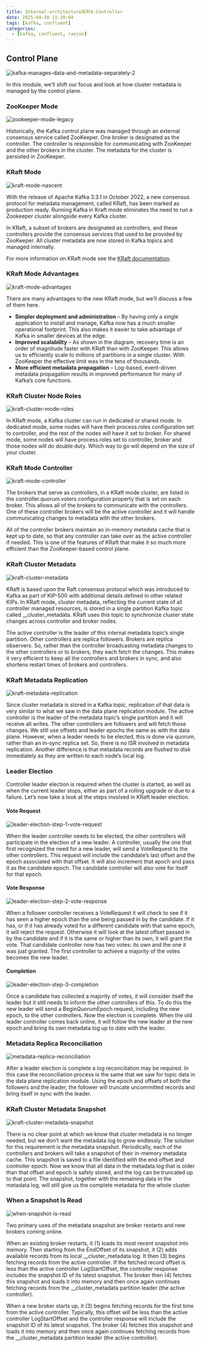 ```yaml
---
title: Internal-architecture系列4-Controller
date: 2025-04-30 11:39:04
tags: [kafka, confluent]
categories:
  - [kafka, confluent, raojun]
---
```

## Control Plane

![kafka-manages-data-and-metadata-separately-2](https://images.ctfassets.net/gt6dp23g0g38/1b3EQqsnjLUaGuqMQYK7fr/c9dd3ffb9242e61be06036ce4599a6bb/Kafka_Internals_048.png)

In this module, we’ll shift our focus and look at how cluster metadata is managed by the control plane.

<!-- more -->


### ZooKeeper Mode

![zookeeper-mode-legacy](https://images.ctfassets.net/gt6dp23g0g38/SGJ2K1LueLuNtfTW0myWo/c71f82e28bf8305f5c63291e78fbd6ed/Kafka_Internals_049.png)

Historically, the Kafka control plane was managed through an external consensus service called ZooKeeper. One broker is designated as the controller. The controller is responsible for communicating with ZooKeeper and the other brokers in the cluster. The metadata for the cluster is persisted in ZooKeeper.

### KRaft Mode

![kraft-mode-nascent](https://images.ctfassets.net/gt6dp23g0g38/1zqOqt3czqPKtcTZBcciph/af88c9a1ebefa859cdad5ba2c6399d03/Kafka_Internals_050.png)

With the release of Apache Kafka 3.3.1 in October 2022, a new consensus protocol for metadata management, called KRaft, has been marked as production ready. Running Kafka in Kraft mode eliminates the need to run a Zookeeper cluster alongside every Kafka cluster.

In KRaft, a subset of brokers are designated as controllers, and these controllers provide the consensus services that used to be provided by ZooKeeper. All cluster metadata are now stored in Kafka topics and managed internally.

For more information on KRaft mode see the [KRaft documentation](https://docs.confluent.io/platform/current/kafka-metadata/kraft.html).

### KRaft Mode Advantages

![kraft-mode-advantages](https://images.ctfassets.net/gt6dp23g0g38/SO3bjCMs8xHRkUc4a93DC/09e95d96022274f79b749341878d3e38/Kafka_Internals_051.png)

There are many advantages to the new KRaft mode, but we’ll discuss a few of them here.

- **Simpler deployment and administration** – By having only a single application to install and manage, Kafka now has a much smaller operational footprint. This also makes it easier to take advantage of Kafka in smaller devices at the edge.
- **Improved scalability** – As shown in the diagram, recovery time is an order of magnitude faster with KRaft than with ZooKeeper. This allows us to efficiently scale to millions of partitions in a single cluster. With ZooKeeper the effective limit was in the tens of thousands.
- **More efficient metadata propagation** – Log-based, event-driven metadata propagation results in improved performance for many of Kafka’s core functions.

### KRaft Cluster Node Roles

![kraft-cluster-mode-roles](https://images.ctfassets.net/gt6dp23g0g38/6jIJxObIFETurJsSxQ0TVD/a213d54816009c107316128ab90d4f23/Kafka_Internals_052.png)

In KRaft mode, a Kafka cluster can run in dedicated or shared mode. In dedicated mode, some nodes will have their process.roles configuration set to controller, and the rest of the nodes will have it set to broker. For shared mode, some nodes will have process.roles set to controller, broker and those nodes will do double duty. Which way to go will depend on the size of your cluster.

### KRaft Mode Controller

![kraft-mode-controller](https://images.ctfassets.net/gt6dp23g0g38/45Opa0z5HEqrdBd9NJNeXG/45331bed15104516eea0bf46e07e4bb4/Kafka_Internals_053.png)

The brokers that serve as controllers, in a KRaft mode cluster, are listed in the controller.quorum.voters configuration property that is set on each broker. This allows all of the brokers to communicate with the controllers. One of these controller brokers will be the active controller and it will handle communicating changes to metadata with the other brokers.

All of the controller brokers maintain an in-memory metadata cache that is kept up to date, so that any controller can take over as the active controller if needed. This is one of the features of KRaft that make it so much more efficient than the ZooKeeper-based control plane.

### KRaft Cluster Metadata

![kraft-cluster-metadata](https://images.ctfassets.net/gt6dp23g0g38/6QLIvtnTNvBHDRFqA7b6AE/759df3d68331c3a6bfc24f3bd581782d/Kafka_Internals_054.png)

KRaft is based upon the Raft consensus protocol which was introduced to Kafka as part of KIP-500 with additional details defined in other related KIPs. In KRaft mode, cluster metadata, reflecting the current state of all controller managed resources, is stored in a single partition Kafka topic called __cluster_metadata. KRaft uses this topic to synchronize cluster state changes across controller and broker nodes.

The active controller is the leader of this internal metadata topic’s single partition. Other controllers are replica followers. Brokers are replica observers. So, rather than the controller broadcasting metadata changes to the other controllers or to brokers, they each fetch the changes. This makes it very efficient to keep all the controllers and brokers in sync, and also shortens restart times of brokers and controllers.

### KRaft Metadata Replication

![kraft-metadata-replication](https://images.ctfassets.net/gt6dp23g0g38/2DPnf5mJpK1FXKlc2QLCoE/099aa30ab8d32368ea0f440e172c054f/Kafka_Internals_055.png)

Since cluster metadata is stored in a Kafka topic, replication of that data is very similar to what we saw in the data plane replication module. The active controller is the leader of the metadata topic’s single partition and it will receive all writes. The other controllers are followers and will fetch those changes. We still use offsets and leader epochs the same as with the data plane. However, when a leader needs to be elected, this is done via quorum, rather than an in-sync replica set. So, there is no ISR involved in metadata replication. Another difference is that metadata records are flushed to disk immediately as they are written to each node’s local log.

### Leader Election

Controller leader election is required when the cluster is started, as well as when the current leader stops, either as part of a rolling upgrade or due to a failure. Let’s now take a look at the steps involved in KRaft leader election.

#### Vote Request

![leader-election-step-1-vote-request](https://images.ctfassets.net/gt6dp23g0g38/MAJ7N5F0b7pKCZWRDZqht/6728e3f79572b609caca8d9ee721e20d/Kafka_Internals_056.png)

When the leader controller needs to be elected, the other controllers will participate in the election of a new leader. A controller, usually the one that first recognized the need for a new leader, will send a VoteRequest to the other controllers. This request will include the candidate’s last offset and the epoch associated with that offset. It will also increment that epoch and pass it as the candidate epoch. The candidate controller will also vote for itself for that epoch.

#### Vote Response

![leader-election-step-2-vote-response](https://images.ctfassets.net/gt6dp23g0g38/7nxpuaOEqUj2WmO8FcbzVM/ceab0a8f6f7ff9249e7f0a69e3678981/Kafka_Internals_057.png)

When a follower controller receives a VoteRequest it will check to see if it has seen a higher epoch than the one being passed in by the candidate. If it has, or if it has already voted for a different candidate with that same epoch, it will reject the request. Otherwise it will look at the latest offset passed in by the candidate and if it is the same or higher than its own, it will grant the vote. That candidate controller now has two votes: its own and the one it was just granted. The first controller to achieve a majority of the votes becomes the new leader.

#### Completion

![leader-election-step-3-completion](https://images.ctfassets.net/gt6dp23g0g38/ZltuPvpTItcBWCiDlzCUd/93fc2be26d48b8b2648d086dd3b59649/Kafka_Internals_058.png)

Once a candidate has collected a majority of votes, it will consider itself the leader but it still needs to inform the other controllers of this. To do this the new leader will send a BeginQuorumEpoch request, including the new epoch, to the other controllers. Now the election is complete. When the old leader controller comes back online, it will follow the new leader at the new epoch and bring its own metadata log up to date with the leader.

### Metadata Replica Reconciliation

![metadata-replica-reconciliation](https://images.ctfassets.net/gt6dp23g0g38/27TafSiGYddbLv4EYznCVh/95dcb6a41f1c96e2b09ebf290541592f/Kafka_Internals_059.png)

After a leader election is complete a log reconciliation may be required. In this case the reconciliation process is the same that we saw for topic data in the data plane replication module. Using the epoch and offsets of both the followers and the leader, the follower will truncate uncommitted records and bring itself in sync with the leader.

### KRaft Cluster Metadata Snapshot

![kraft-cluster-metadata-snapshot](https://images.ctfassets.net/gt6dp23g0g38/54FTv2vBCCr45fOMNgoDlX/b7c1204599507219ae229aa818b36ae6/Kafka_Internals_060.png)

There is no clear point at which we know that cluster metadata is no longer needed, but we don’t want the metadata log to grow endlessly. The solution for this requirement is the metadata snapshot. Periodically, each of the controllers and brokers will take a snapshot of their in-memory metadata cache. This snapshot is saved to a file identified with the end offset and controller epoch. Now we know that all data in the metadata log that is older than that offset and epoch is safely stored, and the log can be truncated up to that point. The snapshot, together with the remaining data in the metadata log, will still give us the complete metadata for the whole cluster.

### When a Snapshot Is Read

![when-snapshot-is-read](https://images.ctfassets.net/gt6dp23g0g38/LXFzhXUGsDmcdm7qFoAki/484fe7e7a254b4c1ce1bf15dabdd9019/Kafka_Internals_062.png)

Two primary uses of the metadata snapshot are broker restarts and new brokers coming online.

When an existing broker restarts, it (1) loads its most recent snapshot into memory. Then starting from the EndOffset of its snapshot, it (2) adds available records from its local __cluster_metadata log. It then (3) begins fetching records from the active controller. If the fetched record offset is less than the active controller LogStartOffset, the controller response includes the snapshot ID of its latest snapshot. The broker then (4) fetches this snapshot and loads it into memory and then once again continues fetching records from the __cluster_metadata partition leader (the active controller).

When a new broker starts up, it (3) begins fetching records for the first time from the active controller. Typically, this offset will be less than the active controller LogStartOffset and the controller response will include the snapshot ID of its latest snapshot. The broker (4) fetches this snapshot and loads it into memory and then once again continues fetching records from the __cluster_metadata partition leader (the active controller).
